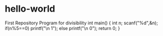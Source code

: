 # hello-world
First Repository
Program for divisibility
int main()
{
int n;
scanf("%d",&n);
if(n%5==0)
printf("\n 1");
else
printf("\n 0");
return 0;
}
